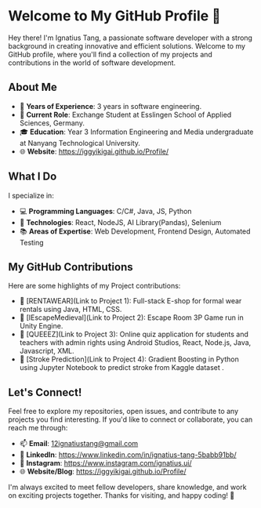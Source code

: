 # Welcome to My GitHub Profile 👋

Hey there! I'm Ignatius Tang, a passionate software developer with a strong background in creating innovative and efficient solutions. Welcome to my GitHub profile, where you'll find a collection of my projects and contributions in the world of software development.

## About Me

- 🌟 **Years of Experience**: 3 years in software engineering.
- 💼 **Current Role**: Exchange Student at Esslingen School of Applied Sciences, Germany.
- 🎓 **Education**: Year 3 Information Engineering and Media undergraduate at Nanyang Technological University.
- 🌐 **Website**: https://iggyikigai.github.io/Profile/

## What I Do

I specialize in:

- 💻 **Programming Languages**: C/C#, Java, JS, Python
- 🚀 **Technologies**: React, NodeJS, AI Library(Pandas), Selenium
- 📚 **Areas of Expertise**: Web Development, Frontend Design, Automated Testing

## My GitHub Contributions

Here are some highlights of my Project contributions:

- 🌟 [RENTAWEAR](Link to Project 1): Full-stack E-shop for formal wear rentals using Java, HTML, CSS.
- 🌟 [IEscapeMedieval](Link to Project 2): Escape Room 3P Game run in Unity Engine.
- 🌟 [QUEEEZ](Link to Project 3): Online quiz application for students and teachers with admin rights using Android   Studios, React, Node.js, Java, Javascript, XML.
- 🌟 [Stroke Prediction](Link to Project 4): Gradient Boosting in Python using Jupyter Notebook to predict stroke from Kaggle dataset .

## Let's Connect!

Feel free to explore my repositories, open issues, and contribute to any projects you find interesting. If you'd like to connect or collaborate, you can reach me through:

- 📫 **Email**: 12ignatiustang@gmail.com
- 👤 **LinkedIn**: https://www.linkedin.com/in/ignatius-tang-5babb91bb/
- 📱 **Instagram**: https://www.instagram.com/ignatius.ui/
- 🌐 **Website/Blog**: https://iggyikigai.github.io/Profile/

I'm always excited to meet fellow developers, share knowledge, and work on exciting projects together. Thanks for visiting, and happy coding! 🚀

